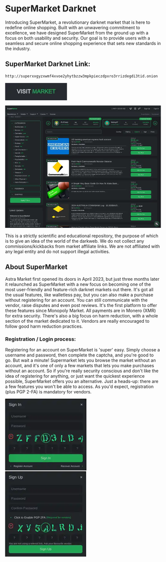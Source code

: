 # SuperMarket Darknet
Introducing SuperMarket, a revolutionary darknet market that is here to redefine online shopping. Built with an unwavering commitment to excellence, we have designed SuperMarket from the ground up with a focus on both usability and security. Our goal is to provide users with a seamless and secure online shopping experience that sets new standards in the industry.

## SuperMarket Darknet Link:

```sh
http://superxxgyzxwmf4xvoe2yhytbzzw3mpkpieczdpxro3rrizdegdi3tid.onion
```
[<img src="/assets/visit-market.webp" width="200">](http://superxxgyzxwmf4xvoe2yhytbzzw3mpkpieczdpxro3rrizdegdi3tid.onion/)

<a href="http://superxxgyzxwmf4xvoe2yhytbzzw3mpkpieczdpxro3rrizdegdi3tid.onion"><img src="/assets/supermarket-preview.webp" alt="image" style="max-width: 100%;"><a>

This is a strictly scientific and educational repository, the purpose of which is to give an idea of the world of the darkweb. We do not collect any commissions/kickbacks from market affiliate links. We are not affiliated with any legal entity and do not support illegal activities.

## About SuperMarket
Astra Market first opened its doors in April 2023, but just three months later it relaunched as SuperMarket with a new focus on becoming one of the most user-friendly and feature-rich darknet markets out there. It's got all the usual features, like walletless pay, but you can also make a purchase without registering for an account. You can still communicate with the vendor, raise disputes and even post reviews. It's the first platform to offer these features since Monopoly Market. All payments are in Monero (XMR) for extra security. There's also a big focus on harm reduction, with a whole section of the market dedicated to it. Vendors are really encouraged to follow good harm reduction practices.

### Registration / Login process:

Registering for an account on SuperMarket is 'super' easy. Simply choose a username and password, then complete the captcha, and you're good to go.
But wait a minute! Supermarket lets you browse the market without an account, and it's one of only a few markets that lets you make purchases without an account. So if you're really security conscious and don't like the idea of registering for anything, or just want the quickest experience possible, SuperMarket offers you an alternative. Just a heads-up: there are a few features you won't be able to access. As you'd expect, registration (plus PGP 2-FA) is mandatory for vendors.

<a href="http://superxxgyzxwmf4xvoe2yhytbzzw3mpkpieczdpxro3rrizdegdi3tid.onion"><img src="/assets/supermarket-login.webp" alt="image" style="max-width: 100%;"><a>  <a href="http://superxxgyzxwmf4xvoe2yhytbzzw3mpkpieczdpxro3rrizdegdi3tid.onion"><img src="/assets/supermarket-register.webp" alt="image" style="max-width: 100%;"><a>